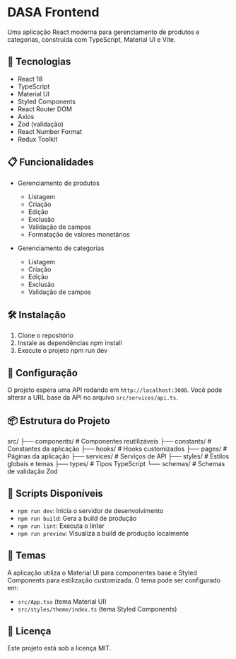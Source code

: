 # DASA Frontend

Uma aplicação React moderna para gerenciamento de produtos e categorias, construída com TypeScript, Material UI e Vite.

## 🚀 Tecnologias

- React 18
- TypeScript
- Material UI
- Styled Components
- React Router DOM
- Axios
- Zod (validação)
- React Number Format
- Redux Toolkit

## 📋 Funcionalidades

- Gerenciamento de produtos
  - Listagem
  - Criação
  - Edição
  - Exclusão
  - Validação de campos
  - Formatação de valores monetários
  
- Gerenciamento de categorias
  - Listagem
  - Criação
  - Edição
  - Exclusão
  - Validação de campos

## 🛠️ Instalação

1. Clone o repositório
2. Instale as dependências
npm install
3. Execute o projeto
npm run dev

## 🔧 Configuração

O projeto espera uma API rodando em `http://localhost:3000`. Você pode alterar a URL base da API no arquivo `src/services/api.ts`.

## 📦 Estrutura do Projeto
src/
├── components/ # Componentes reutilizáveis
├── constants/ # Constantes da aplicação
├── hooks/ # Hooks customizados
├── pages/ # Páginas da aplicação
├── services/ # Serviços de API
├── styles/ # Estilos globais e temas
├── types/ # Tipos TypeScript
└── schemas/ # Schemas de validação Zod

## 🧪 Scripts Disponíveis

- `npm run dev`: Inicia o servidor de desenvolvimento
- `npm run build`: Gera a build de produção
- `npm run lint`: Executa o linter
- `npm run preview`: Visualiza a build de produção localmente

## 🎨 Temas

A aplicação utiliza o Material UI para componentes base e Styled Components para estilização customizada. O tema pode ser configurado em:

- `src/App.tsx` (tema Material UI)
- `src/styles/theme/index.ts` (tema Styled Components)

## 📄 Licença

Este projeto está sob a licença MIT.